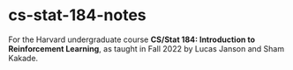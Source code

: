 # cs-stat-184-notes

For the Harvard undergraduate course **CS/Stat 184: Introduction to Reinforcement Learning**, as taught in Fall 2022 by Lucas Janson and Sham Kakade.

